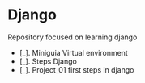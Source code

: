 # Django
Repository focused on learning django

- [_]. Miniguia Virtual environment
- [_]. Steps Django
- [_]. Project_01 first steps in django
